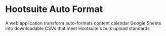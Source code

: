 <h1>Hootsuite Auto Format</h1>
<p>A web application transform auto-formats content calendar Google Sheets into downloadable CSVs that meet Hootsuite's bulk upload standards.</p>



